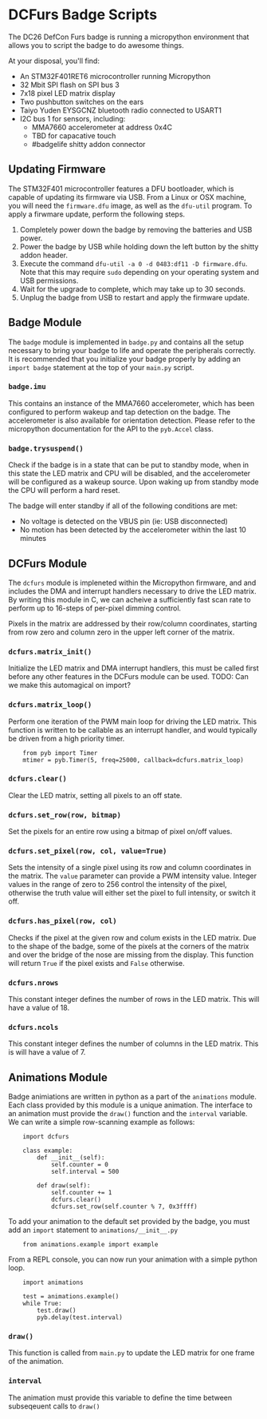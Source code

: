 DCFurs Badge Scripts
====================

The DC26 DefCon Furs badge is running a micropython environment that allows
you to script the badge to do awesome things.

At your disposal, you'll find:
* An STM32F401RET6 microcontroller running Micropython
* 32 Mbit SPI flash on SPI bus 3
* 7x18 pixel LED matrix display
* Two pushbutton switches on the ears
* Taiyo Yuden EYSGCNZ bluetooth radio connected to USART1
* I2C bus 1 for sensors, including:
    - MMA7660 accelerometer at address 0x4C
    - TBD for capacative touch
    - #badgelife shitty addon connector

Updating Firmware
-----------------
The STM32F401 microcontroller features a DFU bootloader, which is capable of updating
its firmware via USB. From a Linux or OSX machine, you will need the `firmware.dfu`
image, as well as the `dfu-util` program. To apply a firwmare update, perform the
following steps.

1. Completely power down the badge by removing the batteries and USB power.
2. Power the badge by USB while holding down the left button by the shitty addon header.
3. Execute the command `dfu-util -a 0 -d 0483:df11 -D firmware.dfu`. Note that this
    may require `sudo` depending on your operating system and USB permissions.
4. Wait for the upgrade to complete, which may take up to 30 seconds.
5. Unplug the badge from USB to restart and apply the firmware update.

Badge Module
------------
The `badge` module is implemented in `badge.py` and contains all the setup necessary
to bring your badge to life and operate the peripherals correctly. It is recommended
that you initialize your badge properly by adding an `import badge` statement at the
top of your `main.py` script.

### `badge.imu`
This contains an instance of the MMA7660 accelerometer, which has been configured to
perform wakeup and tap detection on the badge. The accelerometer is also available
for orientation detection. Please refer to the micropython documentation for the API
to the `pyb.Accel` class.

### `badge.trysuspend()`
Check if the badge is in a state that can be put to standby mode, when in this state
the LED matrix and CPU will be disabled, and the accelerometer will be configured as
a wakeup source. Upon waking up from standby mode the CPU will perform a hard reset.

The badge will enter standby if all of the following conditions are met:
* No voltage is detected on the VBUS pin (ie: USB disconnected)
* No motion has been detected by the accelerometer within the last 10 minutes

DCFurs Module
-------------
The `dcfurs` module is impleneted within the Micropython firmware, and and includes
the DMA and interrupt handlers necessary to drive the LED matrix. By writing this
module in C, we can acheive a sufficiently fast scan rate to perform up to 16-steps
of per-pixel dimming control.

Pixels in the matrix are addressed by their row/column coordinates, starting from
row zero and column zero in the upper left corner of the matrix.

### `dcfurs.matrix_init()`
Initialize the LED matrix and DMA interrupt handlers, this must be called first before
any other features in the DCFurs module can be used.
TODO: Can we make this automagical on import?

### `dcfurs.matrix_loop()`
Perform one iteration of the PWM main loop for driving the LED matrix. This function is
written to be callable as an interrupt handler, and would typically be driven from a
high priority timer.

```
    from pyb import Timer
    mtimer = pyb.Timer(5, freq=25000, callback=dcfurs.matrix_loop)
```

### `dcfurs.clear()`
Clear the LED matrix, setting all pixels to an off state.

### `dcfurs.set_row(row, bitmap)`
Set the pixels for an entire row using a bitmap of pixel on/off values.

### `dcfurs.set_pixel(row, col, value=True)`
Sets the intensity of a single pixel using its row and column coordinates in the matrix.
The `value` parameter can provide a PWM intensity value. Integer values in the range of
zero to 256 control the intensity of the pixel, otherwise the truth value will either
set the pixel to full intensity, or switch it off.

### `dcfurs.has_pixel(row, col)`
Checks if the pixel at the given row and colum exists in the LED matrix. Due to the shape
of the badge, some of the pixels at the corners of the matrix and over the bridge of the
nose are missing from the display. This function will return `True` if the pixel exists
and `False` otherwise.

### `dcfurs.nrows`
This constant integer defines the number of rows in the LED matrix. This will have a
value of 18.

### `dcfurs.ncols`
This constant integer defines the number of columns in the LED matrix. This is will
have a value of 7.

Animations Module
-----------------
Badge animiations are written in python as a part of the `animations` module. Each class
provided by this module is a unique animation. The interface to an animation must provide
the `draw()` function and the `interval` variable. We can write a simple row-scanning
example as follows:

```
    import dcfurs

    class example:
        def __init__(self):
            self.counter = 0
            self.interval = 500
        
        def draw(self):
            self.counter += 1
            dcfurs.clear()
            dcfurs.set_row(self.counter % 7, 0x3ffff)
```

To add your animation to the default set provided by the badge, you must add an `import`
statement to `animations/__init__.py`

```
    from animations.example import example
```

From a REPL console, you can now run your animation with a simple python loop.

```
    import animations

    test = animations.example()
    while True:
        test.draw()
        pyb.delay(test.interval)
```

### `draw()`
This function is called from `main.py` to update the LED matrix for one frame of the
animation.

### `interval`
The animation must provide this variable to define the time between subseqeuent calls
to `draw()`
